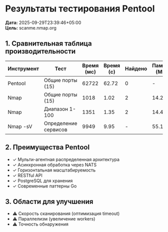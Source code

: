# Результаты тестирования Pentool

**Дата:** 2025-09-29T23:39:46+05:00  
**Цель:** scanme.nmap.org  

## 1. Сравнительная таблица производительности

| Инструмент | Тест | Время (мс) | Время (с) | Найдено | Память (MB) | CPU (%) |
|------------|------|------------|-----------|---------|-------------|---------|
| Pentool | Общие порты (15) | 62722 | 62.72 | 0 | - | - |
| Nmap | Общие порты (15) | 1018 | 1.02 | 2 | 14.2 | 4 |
| Nmap | Диапазон 1-100 | 1351 | 1.35 | 2 | 14.4 | 3 |
| Nmap -sV | Определение сервисов | 9949 | 9.95 | - | 55.1 | 4 |

## 2. Преимущества Pentool

- ✓ Мульти-агентная распределенная архитектура
- ✓ Асинхронная обработка через NATS
- ✓ Горизонтальная масштабируемость
- ✓ RESTful API
- ✓ PostgreSQL для хранения
- ✓ Современные паттерны Go

## 3. Области для улучшения

- ⚠ Скорость сканирования (оптимизация timeout)
- ⚠ Параллелизм (увеличение workers)
- ⚠ Точность обнаружения
